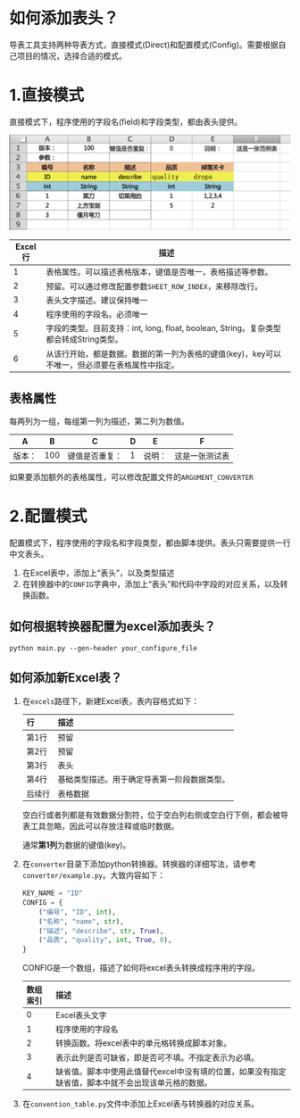 
# 如何添加表头？
导表工具支持两种导表方式，直接模式(Direct)和配置模式(Config)。需要根据自己项目的情况，选择合适的模式。

# 1.直接模式
直接模式下，程序使用的字段名(field)和字段类型，都由表头提供。

![](images/direct-header@2x.png)

Excel行 | 描述
--------|---------
 1      | 表格属性。可以描述表格版本，键值是否唯一，表格描述等参数。
 2      | 预留。可以通过修改配置参数`SHEET_ROW_INDEX`，来移除改行。
 3      | 表头文字描述。建议保持唯一
 4      | 程序使用的字段名。必须唯一
 5      | 字段的类型。目前支持：int, long, float, boolean, String。复杂类型都会转成String类型。
 6      | 从该行开始，都是数据。数据的第一列为表格的键值(key)，key可以不唯一，但必须要在表格属性中指定。

## 表格属性
每两列为一组，每组第一列为描述，第二列为数值。

A   | B     | C     | D     | E     | F
----|-------|-------|-------|-------|---
版本：|100   | 键值是否重复：| 1 | 说明：| 这是一张测试表

如果要添加额外的表格属性，可以修改配置文件的`ARGUMENT_CONVERTER`

# 2.配置模式
配置模式下，程序使用的字段名和字段类型，都由脚本提供。表头只需要提供一行中文表头。



1. 在Excel表中，添加上“表头”，以及类型描述
2. 在转换器中的`CONFIG`字典中，添加上“表头”和代码中字段的对应关系，以及转换函数。

## 如何根据转换器配置为excel添加表头？
```shell
python main.py --gen-header your_configure_file
```

## 如何添加新Excel表？
1. 在`excels`路径下，新建Excel表，表内容格式如下：  

    行   | 描述
    ------|------
    第1行 | 预留
    第2行 | 预留
    第3行 | 表头
    第4行 | 基础类型描述。用于确定导表第一阶段数据类型。
    后续行 | 表格数据

    空白行或者列都是有效数据分割符，位于空白列右侧或空白行下侧，都会被导表工具忽略，因此可以存放注释或临时数据。

    通常**第1列**为数据的键值(key)。

2. 在`converter`目录下添加python转换器。转换器的详细写法，请参考`converter/example.py`。大致内容如下：
    ```python
    KEY_NAME = "ID"
    CONFIG = {
        ("编号", "ID", int),
        ("名称", "name", str),
        ("描述", "describe", str, True),
        ("品质", "quality", int, True, 0),
    }
    ```
    CONFIG是一个数组，描述了如何将excel表头转换成程序用的字段。

    数组索引 | 描述
    --------|------------
     0      | Excel表头文字
     1      | 程序使用的字段名
     2      | 转换函数。将excel表中的单元格转换成脚本对象。
     3      | 表示此列是否可缺省，即是否可不填。不指定表示为必填。
     4      | 缺省值。脚本中使用此值替代excel中没有填的位置，如果没有指定缺省值，脚本中就不会出现该单元格的数据。

3. 在`convention_table.py`文件中添加上Excel表与转换器的对应关系。
